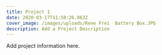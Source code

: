 ```yaml
---
title: Project 1
date: 2020-03-17T11:58:26.863Z
cover_image: /images/uploads/Rene Frei  Battery Box.JPG
description: Add a Project Description
---
```

Add project information here.
